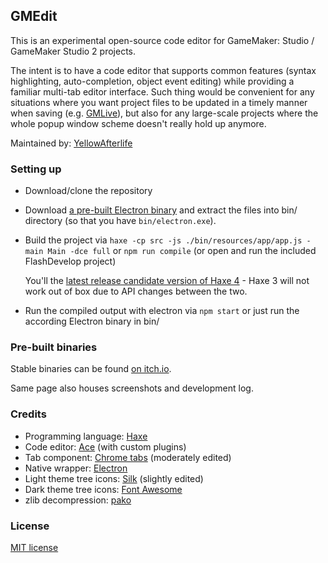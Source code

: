 ## GMEdit

This is an experimental open-source code editor for GameMaker: Studio / GameMaker Studio 2 projects.

The intent is to have a code editor that supports common features (syntax highlighting, auto-completion, object event editing) while providing a familiar multi-tab editor interface. Such thing would be convenient for any situations where you want project files to be updated in a timely manner when saving (e.g. [GMLive](https://yal.cc/introducing-gmlive-gml/)), but also for any large-scale projects where the whole popup window scheme doesn't really hold up anymore.

Maintained by: [YellowAfterlife](https://yal.cc)

### Setting up

* Download/clone the repository
* Download [a pre-built Electron binary](https://github.com/electron/electron/releases) and extract the files into bin/ directory (so that you have `bin/electron.exe`).
* Build the project via `haxe -cp src -js ./bin/resources/app/app.js -main Main -dce full` or `npm run compile` (or open and run the included FlashDevelop project)

  You'll the [latest release candidate version of Haxe 4](hhttps://haxe.org/download/version/4.0.0-rc.2/) - Haxe 3 will not work out of box due to API changes between the two.
* Run the compiled output with electron via `npm start` or just run the according Electron binary in bin/

### Pre-built binaries

Stable binaries can be found [on itch.io](https://yellowafterlife.itch.io/gmedit).

Same page also houses screenshots and development log.

### Credits

* Programming language: [Haxe](https://haxe.org)
* Code editor: [Ace](https://ace.c9.io/) (with custom plugins)
* Tab component: [Chrome tabs](https://github.com/adamschwartz/chrome-tabs) (moderately edited)
* Native wrapper: [Electron](https://electronjs.org/)
* Light theme tree icons: [Silk](http://www.famfamfam.com/lab/icons/silk/) (slightly edited)
* Dark theme tree icons: [Font Awesome](https://fontawesome.com/)
* zlib decompression: [pako](https://github.com/nodeca/pako)

### License

[MIT license](https://opensource.org/licenses/mit-license.php)
